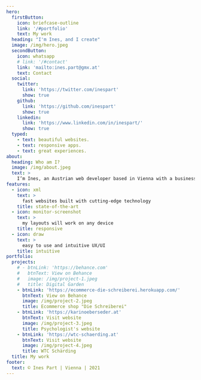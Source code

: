 ```yaml
---
hero:
  firstButton:
    icon: briefcase-outline
    link: '/#portfolio'
    text: My work
  heading: "I'm Ines, and I create"
  image: /img/hero.jpeg
  secondButton:
    icon: whatsapp
    # link: '/#contact'
    link: 'mailto:ines.part@gmx.at'
    text: Contact
  social:
    twitter:
      link: 'https://twitter.com/inespart'
      show: true
    github:
      link: 'https://github.com/inespart'
      show: true
    linkedin:
      link: 'https://www.linkedin.com/in/inespart/'
      show: true
  typed:
    - text: beautiful websites.
    - text: responsive apps.
    - text: great experiences.
about:
  heading: Who am I?
  image: /img/about.jpeg
  text: >
    I’m Ines, an Austrian web developer based in Vienna with a business and teaching background.
features:
  - icon: xml
    text: >
      fast websites built with cutting-edge technology
    title: state-of-the-art
  - icon: monitor-screenshot
    text: >
      my layouts will work on any device
    title: responsive
  - icon: draw
    text: >
      easy to use and intuitive UX/UI
    title: intuitive
portfolio:
  projects:
    # - btnLink: 'https://behance.com'
    #   btnText: View on Behance
    #   image: /img/project-1.jpeg
    #   title: Digital Garden
    - btnLink: 'https://ecommerce-die-schreiberei.herokuapp.com/'
      btnText: View on Behance
      image: /img/project-2.jpeg
      title: Ecommerce shop "Die Schreiberei"
    - btnLink: 'https://karinoeberseder.at'
      btnText: Visit website
      image: /img/project-3.jpeg
      title: Psychologist's website
    - btnLink: 'https://wtc-schaerding.at'
      btnText: Visit website
      image: /img/project-4.jpeg
      title: WTC Schärding
  title: My work
footer:
  text: © Ines Part | Vienna | 2021
---
```

